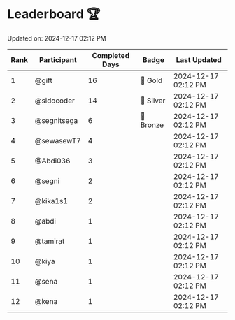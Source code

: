 # Leaderboard 🏆

Updated on: 2024-12-17 02:12 PM

| Rank | Participant       | Completed Days | Badge      | Last Updated         |
|------|-------------------|----------------|------------|----------------------|
| 1    | @gift             | 16             | 🏅 Gold     | 2024-12-17 02:12 PM |
| 2    | @sidocoder        | 14             | 🥈 Silver   | 2024-12-17 02:12 PM |
| 3    | @segnitsega       | 6              | 🥉 Bronze   | 2024-12-17 02:12 PM |
| 4    | @sewasewT7        | 4              |            | 2024-12-17 02:12 PM |
| 5    | @Abdi036          | 3              |            | 2024-12-17 02:12 PM |
| 6    | @segni            | 2              |            | 2024-12-17 02:12 PM |
| 7    | @kika1s1          | 2              |            | 2024-12-17 02:12 PM |
| 8    | @abdi             | 1              |            | 2024-12-17 02:12 PM |
| 9    | @tamirat          | 1              |            | 2024-12-17 02:12 PM |
| 10   | @kiya             | 1              |            | 2024-12-17 02:12 PM |
| 11   | @sena             | 1              |            | 2024-12-17 02:12 PM |
| 12   | @kena             | 1              |            | 2024-12-17 02:12 PM |
